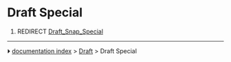 # Draft Special
1.  REDIRECT [Draft_Snap_Special](Draft_Snap_Special.md)



---
⏵ [documentation index](../README.md) > [Draft](Draft_Workbench.md) > Draft Special
